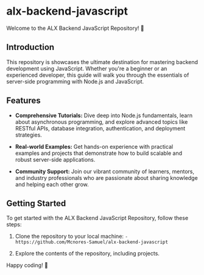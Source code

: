 # alx-backend-javascript

Welcome to the ALX Backend JavaScript Repository! 🚀

## Introduction

This repository is showcases the  ultimate destination for mastering backend development using JavaScript. Whether you're a beginner or an experienced developer, this guide will walk you through the essentials of server-side programming with Node.js and JavaScript.

## Features

- **Comprehensive Tutorials:** Dive deep into Node.js fundamentals, learn about asynchronous programming, and explore advanced topics like RESTful APIs, database integration, authentication, and deployment strategies.
  
- **Real-world Examples:** Get hands-on experience with practical examples and projects that demonstrate how to build scalable and robust server-side applications.

- **Community Support:** Join our vibrant community of learners, mentors, and industry professionals who are passionate about sharing knowledge and helping each other grow.

## Getting Started

To get started with the ALX Backend JavaScript Repository, follow these steps:

1. Clone the repository to your local machine:
``` - https://github.com/Mcnores-Samuel/alx-backend-javascript ```


2. Explore the contents of the repository, including projects.


Happy coding! 🌟

